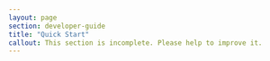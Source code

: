 ```yaml
---
layout: page
section: developer-guide
title: "Quick Start"
callout: This section is incomplete. Please help to improve it.
---
```

